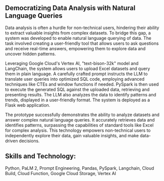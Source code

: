 ## Democratizing Data Analysis with Natural Language Queries
 

Data analysis is often a hurdle for non-technical users, hindering their ability to extract valuable insights from complex datasets. To bridge this gap, a system was developed to enable natural language querying of data. The task involved creating a user-friendly tool that allows users to ask questions and receive real-time answers, empowering them to explore data and uncover hidden patterns.

 

Leveraging Google Cloud's Vertex AI, "text-bison-32k" model and LangChain, the system allows users to upload Excel datasets and query them in plain language. A carefully crafted prompt instructs the LLM to translate user queries into optimized SQL code, employing advanced techniques like CTEs and window functions if needed. PySpark is then used to execute the generated SQL against the uploaded data, retrieving and presenting results. The LLM also analyzes the data to identify patterns and trends, displayed in a user-friendly format. The system is deployed as a Flask web application.

 

The prototype successfully demonstrates the ability to analyze datasets and answer complex natural language queries. It accurately retrieves data and identifies patterns, surpassing the capabilities of standard tools like Excel for complex analysis. This technology empowers non-technical users to independently explore their data, gain valuable insights, and make data-driven decisions.

## **Skills and Technology:**  
Python, PaLM 2, Prompt Engineering, Pandas, PySpark, Langchain, Cloud Build, Cloud Function, Google Cloud Storage, Vertex AI
